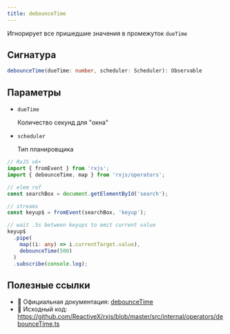 ```yaml
---
title: debounceTime
---
```


Игнорирует все пришедшие значения в промежуток `dueTime`

## Сигнатура

```typescript
debounceTime(dueTime: number, scheduler: Scheduler): Observable
```

## Параметры

- `dueTime`

    Количество секунд для "окна"

- `scheduler`

    Тип планировщика

```typescript
// RxJS v6+
import { fromEvent } from 'rxjs';
import { debounceTime, map } from 'rxjs/operators';

// elem ref
const searchBox = document.getElementById('search');

// streams
const keyup$ = fromEvent(searchBox, 'keyup');

// wait .5s between keyups to emit current value
keyup$
  .pipe(
    map((i: any) => i.currentTarget.value),
    debounceTime(500)
  )
  .subscribe(console.log);
```

## Полезные ссылки

- 📰 Официальная документация: [debounceTime](https://rxjs.dev/api/operators/debounceTime)
- 📁 Исходный код: https://github.com/ReactiveX/rxjs/blob/master/src/internal/operators/debounceTime.ts

